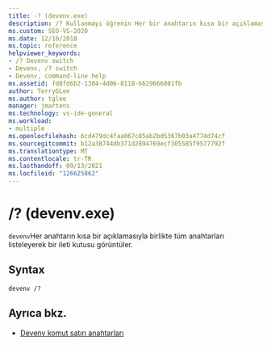 ```yaml
---
title: -? (devenv.exe)
description: /? Kullanmayı öğrenin Her bir anahtarın kısa bir açıklamasıyla birlikte tüm devenv anahtarlarını listeleyerek bir ileti kutusunu göstermek için Devenv komut satırı anahtarı.
ms.custom: SEO-VS-2020
ms.date: 12/10/2018
ms.topic: reference
helpviewer_keywords:
- /? Devenv switch
- Devenv, /? switch
- Devenv, command-line help
ms.assetid: fd8fd6b2-1304-4d06-8118-6629666801fb
author: TerryGLee
ms.author: tglee
manager: jmartens
ms.technology: vs-ide-general
ms.workload:
- multiple
ms.openlocfilehash: 6cd479dc4faa067c85ab2bd5367b03a4774d74cf
ms.sourcegitcommit: b12a38744db371d2894769ecf305585f9577792f
ms.translationtype: MT
ms.contentlocale: tr-TR
ms.lasthandoff: 09/13/2021
ms.locfileid: "126625862"
---
```

# <a name="-devenvexe"></a>/? (devenv.exe)

`devenv`Her anahtarın kısa bir açıklamasıyla birlikte tüm anahtarları listeleyerek bir ileti kutusu görüntüler.

## <a name="syntax"></a>Syntax

```shell
devenv /?
```

## <a name="see-also"></a>Ayrıca bkz.

- [Devenv komut satırı anahtarları](../../ide/reference/devenv-command-line-switches.md)
